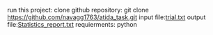 run this project:
clone github repository: git clone https://github.com/navagg1763/atida_task.git
input file:[trial.txt](https://github.com/navagg1763/atida_task/files/7532823/trial.txt)
output file:[Statistics_report.txt](https://github.com/navagg1763/atida_task/files/7532824/Statistics_report.txt)
requierments:
python
